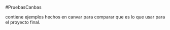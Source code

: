 #PruebasCanbas

contiene ejemplos hechos en canvar para comparar que es lo que usar para el proyecto final.
